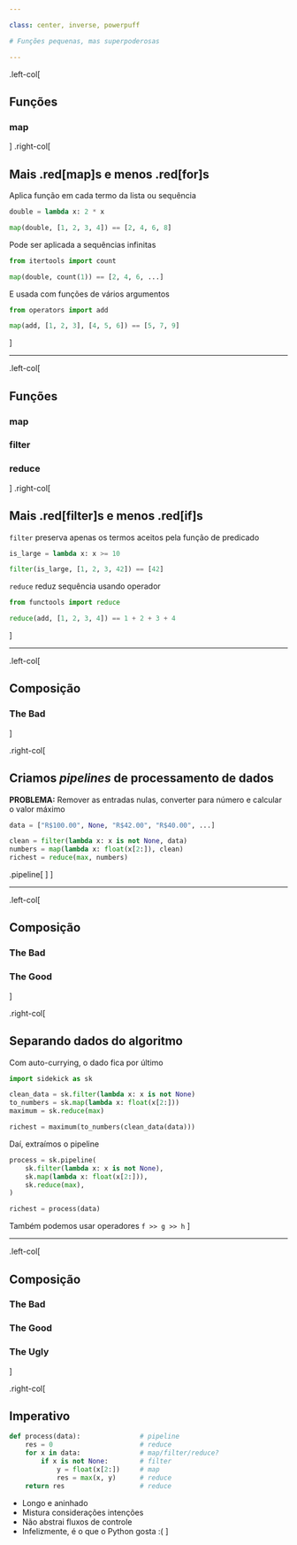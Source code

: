 ```yaml
---

class: center, inverse, powerpuff

# Funções pequenas, mas superpoderosas

---
```


.left-col[
## Funções
### map
]
.right-col[
## Mais .red[map]s e menos .red[for]s

Aplica função em cada termo da lista ou sequência

```python
double = lambda x: 2 * x

map(double, [1, 2, 3, 4]) == [2, 4, 6, 8]
```

Pode ser aplicada a sequências infinitas

```python
from itertools import count

map(double, count(1)) == [2, 4, 6, ...]
```

E usada com funções de vários argumentos

```python
from operators import add

map(add, [1, 2, 3], [4, 5, 6]) == [5, 7, 9]
```
]


---

.left-col[
## Funções
### map
### filter
### reduce
]
.right-col[
## Mais .red[filter]s e menos .red[if]s

`filter` preserva apenas os termos aceitos pela função de predicado

```python
is_large = lambda x: x >= 10

filter(is_large, [1, 2, 3, 42]) == [42]
```

`reduce` reduz sequência usando operador

```python
from functools import reduce

reduce(add, [1, 2, 3, 4]) == 1 + 2 + 3 + 4
```
]


---

.left-col[
## Composição
### The Bad
]

.right-col[
## Criamos *pipelines* de processamento de dados

**PROBLEMA:** Remover as entradas nulas, converter para número e calcular o valor máximo

```python
data = ["R$100.00", None, "R$42.00", "R$40.00", ...]

clean = filter(lambda x: x is not None, data)
numbers = map(lambda x: float(x[2:]), clean)
richest = reduce(max, numbers)
```

.pipeline[ ]
]


---

.left-col[
## Composição
### The Bad
### The Good
]

.right-col[
## Separando dados do algoritmo

Com auto-currying, o dado fica por último

```python
import sidekick as sk

clean_data = sk.filter(lambda x: x is not None)
to_numbers = sk.map(lambda x: float(x[2:]))
maximum = sk.reduce(max)

richest = maximum(to_numbers(clean_data(data)))
```

Daí, extraímos o pipeline

```python
process = sk.pipeline(
    sk.filter(lambda x: x is not None),
    sk.map(lambda x: float(x[2:])),
    sk.reduce(max),
)

richest = process(data)
```

Também podemos usar operadores `f >> g >> h`
]



---

.left-col[
## Composição
### The Bad
### The Good
### The Ugly
]

.right-col[
## Imperativo

```python
def process(data):               # pipeline
    res = 0                      # reduce
    for x in data:               # map/filter/reduce?
        if x is not None:        # filter
            y = float(x[2:])     # map
            res = max(x, y)      # reduce
    return res                   # reduce
```    

- Longo e aninhado
- Mistura considerações intenções
- Não abstrai fluxos de controle
- Infelizmente, é o que o Python gosta :(
]